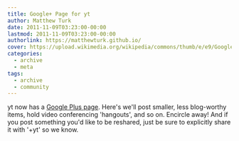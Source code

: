 ```yaml
---
title: Google+ Page for yt
author: Matthew Turk
date: 2011-11-09T03:23:00-00:00
lastmod: 2011-11-09T03:23:00-00:00
authorlink: https://matthewturk.github.io/
cover: https://upload.wikimedia.org/wikipedia/commons/thumb/e/e9/Google%2B_logo.svg/250px-Google%2B_logo.svg.png
categories:
  - archive
  - meta
tags:
  - archive
  - community
---
```

yt now has a [Google Plus
page](https://plus.google.com/1969-12-31T18:00:00-00:0071834552760/).
Here's we'll post smaller, less blog-worthy items, hold video
conferencing 'hangouts', and so on. Encircle away! And if you post
something you'd like to be reshared, just be sure to explicitly share it
with '+yt' so we know.
